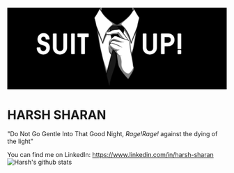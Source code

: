 ![Me](suitUp.jpeg)

# HARSH SHARAN
 "Do Not Go Gentle Into That Good Night, _Rage!Rage!_ against the dying of the light"

You can find me on LinkedIn: https://www.linkedin.com/in/harsh-sharan
![Harsh's github stats](https://github-readme-stats.vercel.app/api?username=sharan8844&show_icons=true&theme=gruvbox)
